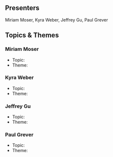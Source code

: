 ## Presenters

Miriam Moser, Kyra Weber, Jeffrey Gu, Paul Grever

## Topics & Themes

### Miriam Moser

* Topic:
* Theme:

### Kyra Weber

* Topic:
* Theme:

### Jeffrey Gu

* Topic:
* Theme:

### Paul Grever

* Topic:
* Theme:
